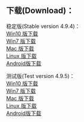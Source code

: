 
## 下载(Download)：
稳定版(Stable version 4.9.4)：  
[Win10 版下载](https://github.com/XX-net/XX-Net/releases/download/4.9.4/XX-Net-win10-4.9.4.7z)   
[Win7 版下载](https://github.com/XX-net/XX-Net/releases/download/4.9.4/XX-Net-win7-4.9.4.7z)   
[Mac 版下载](https://github.com/XX-net/XX-Net/releases/download/4.9.4/XX-Net-mac-4.9.4.7z)  
[Linux 版下载](https://github.com/XX-net/XX-Net/archive/4.9.4.zip)  
[Android版下载](https://github.com/XX-net/XX-Net/releases/download/4.9.4/XX-Net-4.9.4.apk)  




测试版(Test version 4.9.5)：  
[Win10 版下载](https://github.com/XX-net/XX-Net/releases/download/4.9.5/XX-Net-win10-4.9.5.7z)   
[Win7 版下载](https://github.com/XX-net/XX-Net/releases/download/4.9.5/XX-Net-win7-4.9.5.7z)   
[Mac 版下载](https://github.com/XX-net/XX-Net/releases/download/4.9.5/XX-Net-mac-4.9.5.7z)  
[Linux 版下载](https://github.com/XX-net/XX-Net/archive/4.9.5.zip)  
[Android版下载](https://github.com/XX-net/XX-Net/releases/download/4.9.5/XX-Net-4.9.5.apk)  
